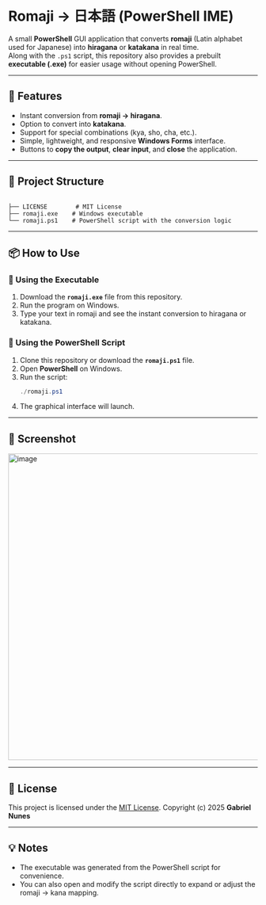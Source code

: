 # Romaji → 日本語 (PowerShell IME)

A small **PowerShell** GUI application that converts **romaji** (Latin alphabet used for Japanese) into **hiragana** or **katakana** in real time.  
Along with the `.ps1` script, this repository also provides a prebuilt **executable (.exe)** for easier usage without opening PowerShell.

---

## 🚀 Features
- Instant conversion from **romaji → hiragana**.
- Option to convert into **katakana**.
- Support for special combinations (kya, sho, cha, etc.).
- Simple, lightweight, and responsive **Windows Forms** interface.
- Buttons to **copy the output**, **clear input**, and **close** the application.

---

## 📂 Project Structure
```

├── LICENSE        # MIT License
├── romaji.exe    # Windows executable
└── romaji.ps1    # PowerShell script with the conversion logic

````

---

## 📦 How to Use

### 🔹 Using the Executable
1. Download the **`romaji.exe`** file from this repository.
2. Run the program on Windows.
3. Type your text in romaji and see the instant conversion to hiragana or katakana.

### 🔹 Using the PowerShell Script
1. Clone this repository or download the **`romaji.ps1`** file.
2. Open **PowerShell** on Windows.
3. Run the script:
   ```powershell
   ./romaji.ps1

4. The graphical interface will launch.

---

## 📸 Screenshot

<img width="1120" height="619" alt="image" src="https://github.com/user-attachments/assets/47d67b0a-b92b-4a17-bb67-84329994cb0e" />

---

## 📝 License

This project is licensed under the [MIT License](./LICENSE).
Copyright (c) 2025 **Gabriel Nunes**

---

## 💡 Notes

* The executable was generated from the PowerShell script for convenience.
* You can also open and modify the script directly to expand or adjust the romaji → kana mapping.
